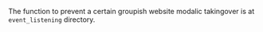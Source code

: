 The function to prevent a certain groupish website modalic takingover is at `event_listening` directory.
